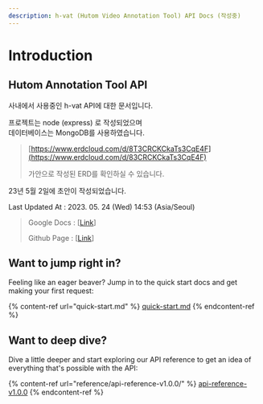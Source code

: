 ```yaml
---
description: h-vat (Hutom Video Annotation Tool) API Docs (작성중)
---
```


# Introduction

## Hutom Annotation Tool API

사내에서 사용중인 h-vat API에 대한 문서입니다.

프로젝트는 node (express) 로 작성되었으며\
데이터베이스는 MongoDB를 사용하였습니다.

> [https://www.erdcloud.com/d/8T3CRCKCkaTs3CqE4F](https://www.erdcloud.com/d/83CRCKCkaTs3CqE4F)
>
> 가안으로 작성된 ERD를 확인하실 수 있습니다.

23년 5월 2일에 초안이 작성되었습니다.

Last Updated At : 2023. 05. 24 (Wed) 14:53 (Asia/Seoul)

> Google Docs : \[[Link](https://docs.google.com/document/d/1oMv\_sxEzvJUFiEH-hPig-7OnLKNk-iQwdIpWNBl1YXw/)]
>
> Github Page : \[[Link](https://github.com/baanss/h-vat-apiDocs-gitbook)]

## Want to jump right in?

Feeling like an eager beaver? Jump in to the quick start docs and get making your first request:

{% content-ref url="quick-start.md" %}
[quick-start.md](quick-start.md)
{% endcontent-ref %}

## Want to deep dive?

Dive a little deeper and start exploring our API reference to get an idea of everything that's possible with the API:

{% content-ref url="reference/api-reference-v1.0.0/" %}
[api-reference-v1.0.0](reference/api-reference-v1.0.0/)
{% endcontent-ref %}
